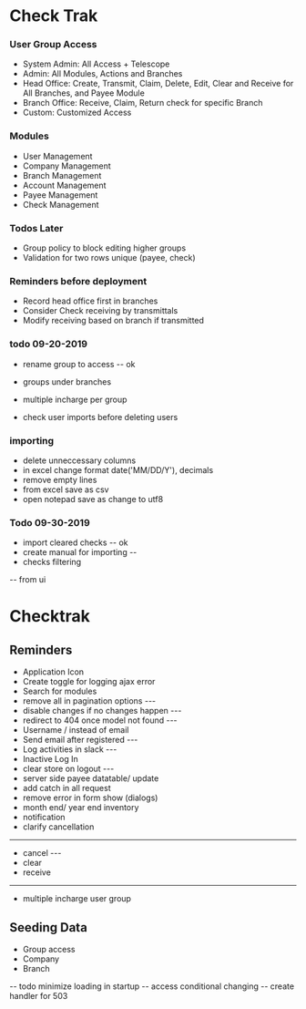 # Check Trak

### User Group Access

-   System Admin: All Access + Telescope
-   Admin: All Modules, Actions and Branches
-   Head Office: Create, Transmit, Claim, Delete, Edit, Clear and Receive for All Branches, and Payee Module
-   Branch Office: Receive, Claim, Return check for specific Branch
-   Custom: Customized Access

### Modules

-   User Management
-   Company Management
-   Branch Management
-   Account Management
-   Payee Management
-   Check Management

### Todos Later

-   Group policy to block editing higher groups
-   Validation for two rows unique (payee, check)

### Reminders before deployment

-   Record head office first in branches
-   Consider Check receiving by transmittals
-   Modify receiving based on branch if transmitted

### todo 09-20-2019
- rename group to access -- ok
- groups under branches
- multiple incharge per group

- check user imports before deleting users

### importing
- delete unneccessary columns
- in excel change format date('MM/DD/Y'), decimals
- remove empty lines
- from excel save as csv
- open notepad save as change to utf8


### Todo 09-30-2019
- import cleared checks -- ok
- create manual for importing --
- checks filtering


-- from ui

# Checktrak

## Reminders

- Application Icon
- Create toggle for logging ajax error
- Search for modules
- remove all in pagination options ---
- disable changes if no changes happen ---
- redirect to 404 once model not found ---
- Username / instead of email
- Send email after registered ---
- Log activities in slack ---
- Inactive Log In
- clear store on logout ---
- server side payee datatable/ update
- add catch in all request
- remove error in form show (dialogs)
- month end/ year end inventory
- notification
- clarify cancellation

---

- cancel ---
- clear
- receive

---

- multiple incharge user group

## Seeding Data

- Group access
- Company
- Branch

-- todo minimize loading in startup
-- access conditional changing
-- create handler for 503
